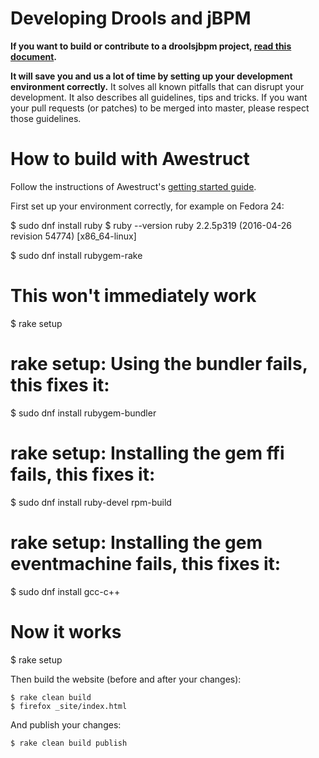 Developing Drools and jBPM
==========================

**If you want to build or contribute to a droolsjbpm project, [read this document](https://github.com/droolsjbpm/droolsjbpm-build-bootstrap/blob/master/README.md).**

**It will save you and us a lot of time by setting up your development environment correctly.**
It solves all known pitfalls that can disrupt your development.
It also describes all guidelines, tips and tricks.
If you want your pull requests (or patches) to be merged into master, please respect those guidelines.

# How to build with Awestruct

Follow the instructions of Awestruct's [getting started guide](http://awestruct.org/getting_started/).

First set up your environment correctly, for example on Fedora 24:

$ sudo dnf install ruby
$ ruby --version
ruby 2.2.5p319 (2016-04-26 revision 54774) [x86_64-linux]

$ sudo dnf install rubygem-rake

# This won't immediately work
$ rake setup

# rake setup: Using the bundler fails, this fixes it:
$ sudo dnf install rubygem-bundler

# rake setup: Installing the gem ffi fails, this fixes it:
$ sudo dnf install ruby-devel rpm-build

# rake setup: Installing the gem eventmachine fails, this fixes it:
$ sudo dnf install gcc-c++

# Now it works
$ rake setup

Then build the website (before and after your changes):

    $ rake clean build
    $ firefox _site/index.html

And publish your changes:

    $ rake clean build publish

